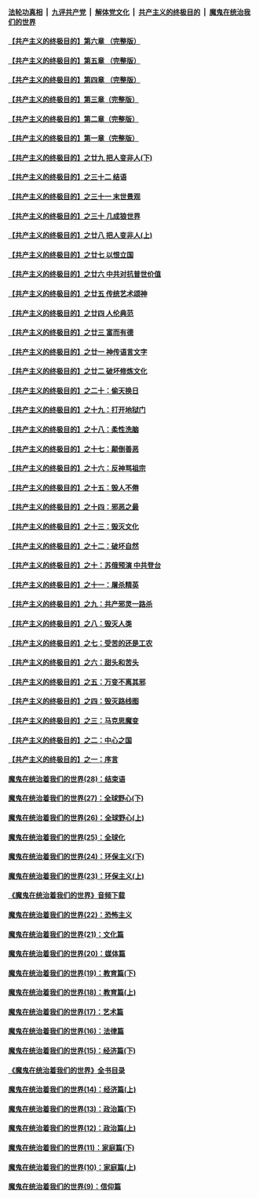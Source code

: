 

####  [法轮功真相](../../../../basic/blob/master/README.md?t=05290301) &nbsp;|&nbsp; [九评共产党](../../../../9ping.md/blob/master/README.md?t=05290301) &nbsp;|&nbsp; [解体党文化](../../../../jtdwh.md/blob/master/README.md?t=05290301)  &nbsp;|&nbsp; [共产主义的终极目的](../../../../gczydzjmd.md/blob/master/README.md?t=05290301) &nbsp;|&nbsp; [魔鬼在统治我们的世界](../../../../mgztzwmdsj.md/blob/master/README.md?t=05290301) 

#### [【共产主义的终极目的】第六章 （完整版）](../pages/nsc422/n11428913.md?t=05290301) 

#### [【共产主义的终极目的】第五章 （完整版）](../pages/nsc422/n11428912.md?t=05290301) 

#### [【共产主义的终极目的】第四章 （完整版）](../pages/nsc422/n11428907.md?t=05290301) 

#### [【共产主义的终极目的】第三章（完整版）](../pages/nsc422/n11428848.md?t=05290301) 

#### [【共产主义的终极目的】第二章（完整版）](../pages/nsc422/n11428831.md?t=05290301) 

#### [【共产主义的终极目的】第一章（完整版）](../pages/nsc422/n11417651.md?t=05290301) 

#### [【共产主义的终极目的】之廿九 把人变非人(下)](../pages/nsc422/n11344140.md?t=05290301) 

#### [【共产主义的终极目的】之三十二 结语](../pages/nsc422/n11360535.md?t=05290301) 

#### [【共产主义的终极目的】之三十一 末世景观](../pages/nsc422/n11351129.md?t=05290301) 

#### [【共产主义的终极目的】之三十 几成狼世界](../pages/nsc422/n11348280.md?t=05290301) 

#### [【共产主义的终极目的】之廿八 把人变非人(上)](../pages/nsc422/n11340492.md?t=05290301) 

#### [【共产主义的终极目的】之廿七 以恨立国](../pages/nsc422/n11336944.md?t=05290301) 

#### [【共产主义的终极目的】之廿六 中共对抗普世价值](../pages/nsc422/n11324785.md?t=05290301) 

#### [【共产主义的终极目的】之廿五 传统艺术颂神](../pages/nsc422/n11296396.md?t=05290301) 

#### [【共产主义的终极目的】之廿四 人伦典范](../pages/nsc422/n11296397.md?t=05290301) 

#### [【共产主义的终极目的】之廿三 富而有德](../pages/nsc422/n11283598.md?t=05290301) 

#### [【共产主义的终极目的】之廿一 神传语言文字](../pages/nsc422/n11263265.md?t=05290301) 

#### [【共产主义的终极目的】之廿二 破坏修炼文化](../pages/nsc422/n11245728.md?t=05290301) 

#### [【共产主义的终极目的】之二十：偷天换日](../pages/nsc422/n11238846.md?t=05290301) 

#### [【共产主义的终极目的】之十九：打开地狱门](../pages/nsc422/n11206376.md?t=05290301) 

#### [【共产主义的终极目的】之十八：柔性洗脑](../pages/nsc422/n11199994.md?t=05290301) 

#### [【共产主义的终极目的】之十七：颠倒善恶](../pages/nsc422/n11179782.md?t=05290301) 

#### [【共产主义的终极目的】之十六：反神骂祖宗](../pages/nsc422/n11166798.md?t=05290301) 

#### [【共产主义的终极目的】之十五：毁人不倦](../pages/nsc422/n11166792.md?t=05290301) 

#### [【共产主义的终极目的】之十四：邪恶之最](../pages/nsc422/n11150249.md?t=05290301) 

#### [【共产主义的终极目的】之十三：毁灭文化](../pages/nsc422/n11135227.md?t=05290301) 

#### [【共产主义的终极目的】之十二：破坏自然](../pages/nsc422/n11135214.md?t=05290301) 

#### [【共产主义的终极目的】之十：苏俄预演 中共登台](../pages/nsc422/n11118424.md?t=05290301) 

#### [【共产主义的终极目的】之十一：屠杀精英](../pages/nsc422/n11118442.md?t=05290301) 

#### [【共产主义的终极目的】之九：共产邪灵一路杀](../pages/nsc422/n11114139.md?t=05290301) 

#### [【共产主义的终极目的】之八：毁灭人类](../pages/nsc422/n11108503.md?t=05290301) 

#### [【共产主义的终极目的】之七：受苦的还是工农](../pages/nsc422/n11101809.md?t=05290301) 

#### [【共产主义的终极目的】之六：甜头和苦头](../pages/nsc422/n11096971.md?t=05290301) 

#### [【共产主义的终极目的】之五：万变不离其邪](../pages/nsc422/n11091285.md?t=05290301) 

#### [【共产主义的终极目的】之四：毁灭路线图](../pages/nsc422/n11086284.md?t=05290301) 

#### [【共产主义的终极目的】之三：马克思魔变](../pages/nsc422/n11061941.md?t=05290301) 

#### [【共产主义的终极目的】之二：中心之国](../pages/nsc422/n11047728.md?t=05290301) 

#### [【共产主义的终极目的】之一：序言](../pages/nsc422/n11086077.md?t=05290301) 

#### [魔鬼在统治着我们的世界(28)：结束语](../pages/nsc422/n10936246.md?t=05290301) 

#### [魔鬼在统治着我们的世界(27)：全球野心(下)](../pages/nsc422/n10928319.md?t=05290301) 

#### [魔鬼在统治着我们的世界(26)：全球野心(上)](../pages/nsc422/n10900318.md?t=05290301) 

#### [魔鬼在统治着我们的世界(25)：全球化](../pages/nsc422/n10788205.md?t=05290301) 

#### [魔鬼在统治着我们的世界(24)：环保主义(下)](../pages/nsc422/n10695307.md?t=05290301) 

#### [魔鬼在统治着我们的世界(23)：环保主义(上)](../pages/nsc422/n10688613.md?t=05290301) 

#### [《魔鬼在统治着我们的世界》音频下载](../pages/nsc422/n10635553.md?t=05290301) 

#### [魔鬼在统治着我们的世界(22)：恐怖主义](../pages/nsc422/n10614727.md?t=05290301) 

#### [魔鬼在统治着我们的世界(21)：文化篇](../pages/nsc422/n10597706.md?t=05290301) 

#### [魔鬼在统治着我们的世界(20)：媒体篇](../pages/nsc422/n10586579.md?t=05290301) 

#### [魔鬼在统治着我们的世界(19)：教育篇(下)](../pages/nsc422/n10564808.md?t=05290301) 

#### [魔鬼在统治着我们的世界(18)：教育篇(上)](../pages/nsc422/n10526970.md?t=05290301) 

#### [魔鬼在统治着我们的世界(17)：艺术篇](../pages/nsc422/n10499093.md?t=05290301) 

#### [魔鬼在统治着我们的世界(16)：法律篇](../pages/nsc422/n10485969.md?t=05290301) 

#### [魔鬼在统治着我们的世界(15)：经济篇(下)](../pages/nsc422/n10469975.md?t=05290301) 

#### [《魔鬼在统治着我们的世界》全书目录](../pages/nsc422/n10464261.md?t=05290301) 

#### [魔鬼在统治着我们的世界(14)：经济篇(上)](../pages/nsc422/n10457370.md?t=05290301) 

#### [魔鬼在统治着我们的世界(13)：政治篇(下)](../pages/nsc422/n10448270.md?t=05290301) 

#### [魔鬼在统治着我们的世界(12)：政治篇(上)](../pages/nsc422/n10444576.md?t=05290301) 

#### [魔鬼在统治着我们的世界(11)：家庭篇(下)](../pages/nsc422/n10440961.md?t=05290301) 

#### [魔鬼在统治着我们的世界(10)：家庭篇(上)](../pages/nsc422/n10435448.md?t=05290301) 

#### [魔鬼在统治着我们的世界(9)：信仰篇](../pages/nsc422/n10432159.md?t=05290301) 

